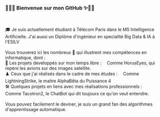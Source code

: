 ### 🥳🎉✨  Bienvenue sur mon GitHub  ✨🎉🥳
<br>
<br>
🎓 Je suis actuellement étudiant à Télécom Paris dans le MS Intelligence Artificielle.  
    J'ai aussi un Diplôme d'ingénieur en specialité Big Data & IA à l'ESILV
<br>
<br>
Vous trouverez ici les nombreux 📁 qui illustrent mes compétences en informatique, dont :
<br>
🚀  Les projets developpés sur mon temps libre :  
&emsp;Comme HorusEyes, qui repère les avions sur des images satellite.
<br>    
♟️   Ceux que j'ai réalisés dans le cadre de mes études :  
&emsp;Comme LightningStrike, le maitre AlphaBêta du Puissance 4
<br>
🛠️  Quelques projets en liens avec mes réalisations professionnels :  
&emsp;Comme Tacotron2, le ChatBot qui dit toujours ce qu'on veut entendre.
<br>
<br>
Vous pouvez facilement le deviner, je suis un grand fan des algorithmes d'apprentissage automatique.
